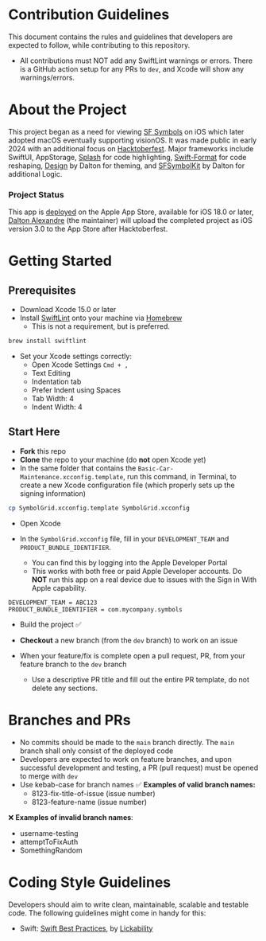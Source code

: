 # Contribution Guidelines
This document contains the rules and guidelines that developers are expected to follow, while contributing to this repository.

* All contributions must NOT add any SwiftLint warnings or errors. There is a GitHub action setup for any PRs to `dev`, and Xcode will show any warnings/errors.

# About the Project
This project began as a need for viewing [SF Symbols](https://developer.apple.com/sf-symbols) on iOS which later adopted macOS eventually supporting visionOS. It was made public in early 2024 with an additional focus on [Hacktoberfest](https://hacktoberfest.com/). Major frameworks include SwiftUI, AppStorage, [Splash](https://github.com/JohnSundell/Splash) for code highlighting, [Swift-Format](https://github.com/swiftlang/swift-format) for code reshaping, [Design](https://github.com/dl-alexandre/design) by Dalton for theming, and [SFSymbolKit](https://github.com/dl-alexandre/sfsymbolkit) by Dalton for additional Logic.

### Project Status
This app is [deployed](https://apple.co/3k3bbuW) on the Apple App Store, available for iOS 18.0 or later, [Dalton Alexandre](https://github.com/dl-alexandre) (the maintainer) will upload the completed project as iOS version 3.0 to the App Store after Hacktoberfest.

# Getting Started
## Prerequisites
* Download Xcode 15.0 or later
* Install [SwiftLint](https://github.com/realm/SwiftLint) onto your machine via [Homebrew](https://brew.sh/)
   * This is not a requirement, but is preferred.
```sh
brew install swiftlint
```
* Set your Xcode settings correctly:
   * Open Xcode Settings `Cmd + ,`
   * Text Editing
   * Indentation tab
   * Prefer Indent using Spaces
   * Tab Width: 4
   * Indent Width: 4

## Start Here
* **Fork** this repo
* **Clone** the repo to your machine (do **not** open Xcode yet)
* In the same folder that contains the `Basic-Car-Maintenance.xcconfig.template`, run this command, in Terminal, to create a new Xcode configuration file (which properly sets up the signing information)

```sh
cp SymbolGrid.xcconfig.template SymbolGrid.xcconfig
```

* Open Xcode

* In the `SymbolGrid.xcconfig` file, fill in your `DEVELOPMENT_TEAM` and `PRODUCT_BUNDLE_IDENTIFIER`.
   * You can find this by logging into the Apple Developer Portal
   * This works with both free or paid Apple Developer accounts. Do **NOT** run this app on a real device due to issues with the Sign in With Apple capability.
```
DEVELOPMENT_TEAM = ABC123
PRODUCT_BUNDLE_IDENTIFIER = com.mycompany.symbols
```

* Build the project ✅

* **Checkout** a new branch (from the `dev` branch) to work on an issue
* When your feature/fix is complete open a pull request, PR, from your feature branch to the `dev` branch
   * Use a descriptive PR title and fill out the entire PR template, do not delete any sections.

# Branches and PRs
* No commits should be made to the `main` branch directly. The `main` branch shall only consist of the deployed code
* Developers are expected to work on feature branches, and upon successful development and testing, a PR (pull request) must be opened to merge with `dev`
* Use kebab-case for branch names
✅ **Examples of valid branch names:**
   * 8123-fix-title-of-issue (issue number)
   * 8123-feature-name (issue number)
  
❌ **Examples of invalid branch names**:
   * username-testing
   * attemptToFixAuth
   * SomethingRandom

# Coding Style Guidelines
Developers should aim to write clean, maintainable, scalable and testable code. The following guidelines might come in handy for this:
* Swift: [Swift Best Practices](https://github.com/Lickability/swift-best-practices), by [Lickability](https://lickability.com)

